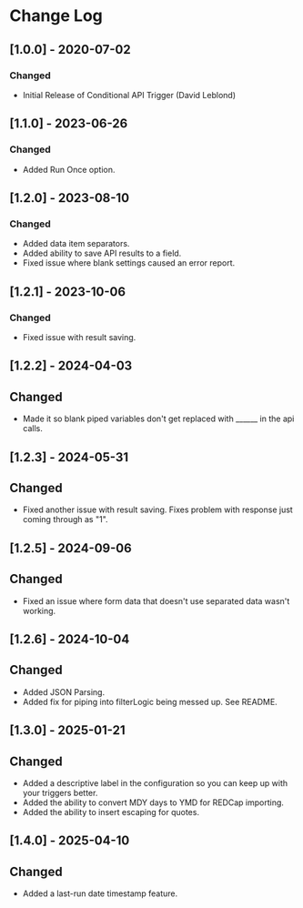 # Change Log

## [1.0.0] - 2020-07-02
### Changed
- Initial Release of Conditional API Trigger (David Leblond)

## [1.1.0] - 2023-06-26  
### Changed  
- Added Run Once option.  

## [1.2.0] - 2023-08-10  
### Changed
- Added data item separators.  
- Added ability to save API results to a field.  
- Fixed issue where blank settings caused an error report.  

## [1.2.1] - 2023-10-06  
### Changed
- Fixed issue with result saving.  

## [1.2.2] - 2024-04-03  
## Changed  
- Made it so blank piped variables don't get replaced with ______ in the api calls.  

## [1.2.3] - 2024-05-31  
## Changed  
- Fixed another issue with result saving.  Fixes problem with response just coming through as "1".  

## [1.2.5] - 2024-09-06  
## Changed  
- Fixed an issue where form data that doesn't use separated data wasn't working.  

## [1.2.6] - 2024-10-04  
## Changed  
- Added JSON Parsing.
- Added fix for piping into filterLogic being messed up. See README.  

## [1.3.0] - 2025-01-21  
## Changed  
- Added a descriptive label in the configuration so you can keep up with your triggers better.  
- Added the ability to convert MDY days to YMD for REDCap importing.  
- Added the ability to insert escaping for quotes.  

## [1.4.0] - 2025-04-10  
## Changed  
- Added a last-run date timestamp feature.  
